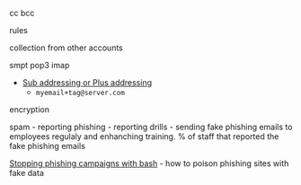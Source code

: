 cc bcc

rules

collection from other accounts

smpt
pop3
imap

* [Sub addressing or Plus addressing](https://en.wikipedia.org/wiki/Email_address#Subaddressing)
    * `myemail+tag@server.com`

encryption

spam - reporting
phishing - reporting
    drills - sending fake phishing emails to employees regulaly and enhanching training.
    % of staff that reported the fake phishing emails



[Stopping phishing campaigns with bash](https://blog.haschek.at/2020/stopping-phishing-campaigns-with-bash.html) - how to poison phishing sites with fake data
